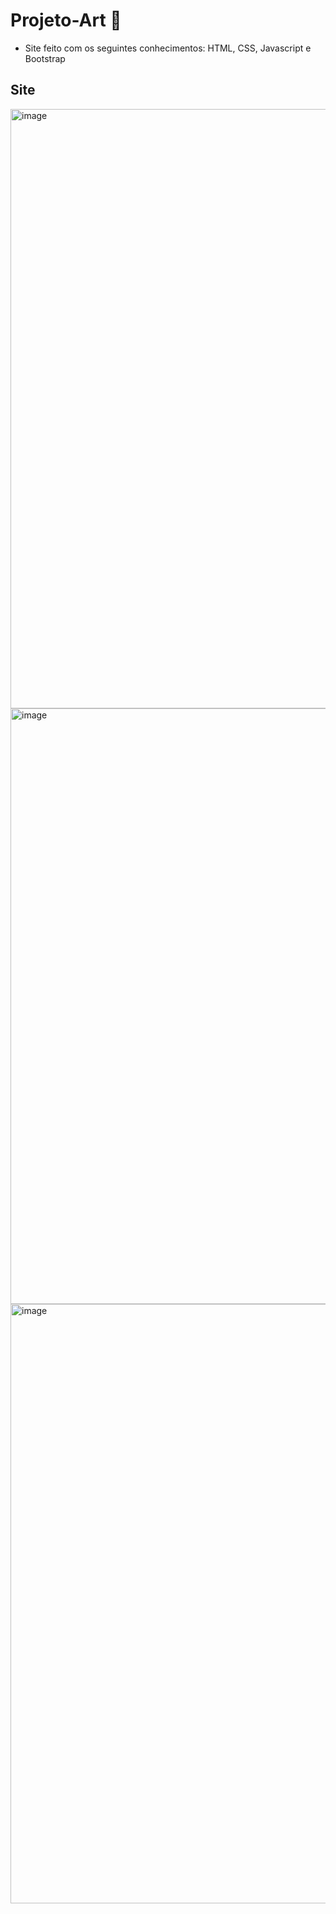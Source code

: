 # Projeto-Art 🎹
* Site feito com os seguintes conhecimentos: HTML, CSS, Javascript e Bootstrap

## Site 

<img width="959" alt="image" src="https://github.com/user-attachments/assets/d47e2736-ee7d-4b2e-b749-50d9e2842eb3" />
<img width="953" alt="image" src="https://github.com/user-attachments/assets/5d495a87-9340-4f28-8d7c-8f5089089121" />
<img width="959" alt="image" src="https://github.com/user-attachments/assets/98f47db4-e5a5-4108-bbd1-682229da5f01" />




 
